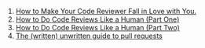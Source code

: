 1. [How to Make Your Code Reviewer Fall in Love with You.](https://mtlynch.io/code-review-love/)
2. [How to Do Code Reviews Like a Human (Part One)](https://mtlynch.io/human-code-reviews-1/)
3. [How to Do Code Reviews Like a Human (Part Two)](https://mtlynch.io/human-code-reviews-2/)
4. [The (written) unwritten guide to pull requests](https://www.atlassian.com/blog/git/written-unwritten-guide-pull-requests)

